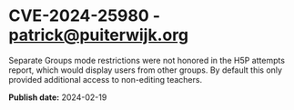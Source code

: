 # CVE-2024-25980 - patrick@puiterwijk.org

Separate Groups mode restrictions were not honored in the H5P attempts report, which would display users from other groups. By default this only provided additional access to non-editing teachers.

**Publish date:** 2024-02-19
